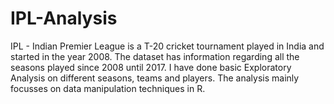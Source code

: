 # IPL-Analysis
IPL - Indian Premier League is a T-20 cricket tournament played in India and started in the year 2008. The dataset has information regarding all the seasons played since 2008 until 2017. I have done basic Exploratory Analysis on different seasons, teams and players. The analysis mainly focusses on data manipulation techniques in R.
